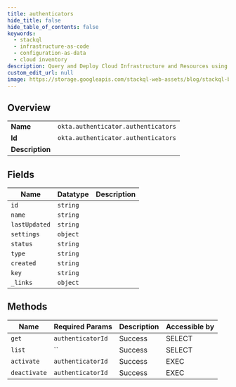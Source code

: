```yaml
---
title: authenticators
hide_title: false
hide_table_of_contents: false
keywords:
  - stackql
  - infrastructure-as-code
  - configuration-as-data
  - cloud inventory
description: Query and Deploy Cloud Infrastructure and Resources using SQL
custom_edit_url: null
image: https://storage.googleapis.com/stackql-web-assets/blog/stackql-blog-post-featured-image.png
---
```

  
    

## Overview
<table><tbody>
<tr><td><b>Name</b></td><td><code>okta.authenticator.authenticators</code></td></tr>
<tr><td><b>Id</b></td><td><code>okta.authenticator.authenticators</code></td></tr>
<tr><td><b>Description</b></td><td></td></tr>
</tbody></table>

## Fields
| Name | Datatype | Description |
| ---- | -------- | ----------- |
| `id` | `string` |  |
| `name` | `string` |  |
| `lastUpdated` | `string` |  |
| `settings` | `object` |  |
| `status` | `string` |  |
| `type` | `string` |  |
| `created` | `string` |  |
| `key` | `string` |  |
| `_links` | `object` |  |
## Methods
| Name | Required Params | Description | Accessible by |
| ---- | --------------- | ----------- | ------------- |
| `get` | `authenticatorId` | Success | SELECT |
| `list` | `` | Success | SELECT |
| `activate` | `authenticatorId` | Success | EXEC |
| `deactivate` | `authenticatorId` | Success | EXEC |
